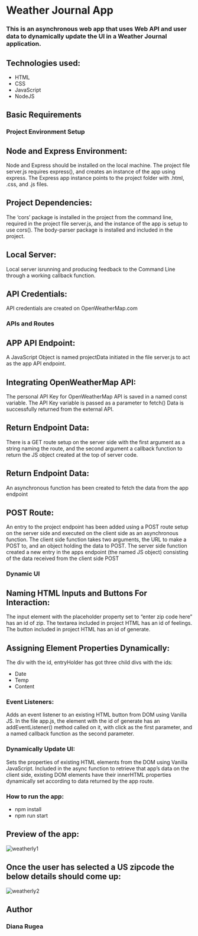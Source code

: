 # Weather Journal App
### This is an asynchronous web app that uses Web API and user data to dynamically update the UI in a Weather Journal application.

## Technologies used:
* HTML
* CSS 
* JavaScript
* NodeJS

## Basic Requirements

### Project Environment Setup

## Node and Express Environment:
Node and Express should be installed on the local machine. The project file server.js requires express(), and creates an instance of the app using express.
The Express app instance points to the project folder with .html, .css, and .js files.
        
## Project Dependencies:
The ‘cors’ package is installed in the project from the command line, required in the project file server.js, and the instance of the app is setup to use cors().
The body-parser package is installed and included in the project.
        
## Local Server:
Local server isrunning and producing feedback to the Command Line through a working callback function.
        
## API Credentials:
API credentials are created on OpenWeatherMap.com

### APIs and Routes

## APP API Endpoint:
A JavaScript Object is named projectData initiated in the file server.js to act as the app API endpoint.
        
## Integrating OpenWeatherMap API:
The personal API Key for OpenWeatherMap API is saved in a named const variable.
The API Key variable is passed as a parameter to fetch()
Data is successfully returned from the external API.
        
## Return Endpoint Data:
There is a GET route setup on the server side with the first argument as a string naming the route, and the second argument a callback function to return the JS object created at the top of server code.

## Return Endpoint Data:
An asynchronous function has been created to fetch the data from the app endpoint

## POST Route:
An entry to the project endpoint has been added using a POST route setup on the server side and executed on the client side as an asynchronous function.
The client side function takes two arguments, the URL to make a POST to, and an object holding the data to POST.
The server side function created a new entry in the apps endpoint (the named JS object) consisting of the data received from the client side POST
        
### Dynamic UI

## Naming HTML Inputs and Buttons For Interaction:
The input element with the placeholder property set to “enter zip code here” has an id of zip.
The textarea included in project HTML has an id of feelings.
The button included in project HTML has an id of generate.

## Assigning Element Properties Dynamically:
The div with the id, entryHolder has got three child divs with the ids:
* Date
* Temp
* Content
            
### Event Listeners:
Adds an event listener to an existing HTML button from DOM using Vanilla JS.
In the file app.js, the element with the id of generate has an addEventListener() method called on it, with click as the first parameter, and a named callback function as the second parameter.
        
### Dynamically Update UI:
Sets the properties of existing HTML elements from the DOM using Vanilla JavaScript.
Included in the async function to retrieve that app’s data on the client side, existing DOM elements have their innerHTML properties dynamically set according to data returned by the app route.

### How to run the app:

* npm install
* npm run start

## Preview of the app:
![weatherly1](https://user-images.githubusercontent.com/64359516/97902254-3d121700-1d35-11eb-98a6-0b280dc51fbc.JPG)

## Once the user has selected a US zipcode the below details should come up:
![weatherly2](https://user-images.githubusercontent.com/64359516/97902432-83677600-1d35-11eb-9fa3-144444ee75ef.JPG)
## Author
### Diana Rugea

